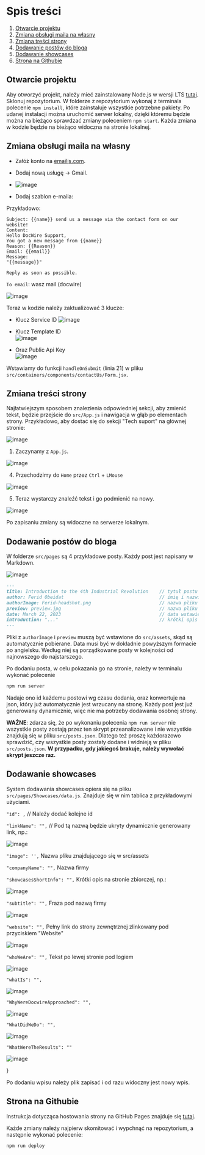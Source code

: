 # Spis treści

1. [Otwarcie projektu](#otwarcie-projektu)
2. [Zmiana obsługi maila na własny](#zmiana-obsługi-maila-na-własny)
3. [Zmiana treści strony](#zmiana-treści-strony)
4. [Dodawanie postów do bloga](#dodawanie-postów-do-bloga)
5. [Dodawanie showcases](#dodawanie-showcases)
6. [Strona na Githubie](#strona-na-githubie)

## Otwarcie projektu

Aby otworzyć projekt, należy mieć zainstalowany Node.js w wersji LTS [tutaj](https://nodejs.org/en).
Sklonuj repozytorium.
W folderze z repozytorium wykonaj z terminala polecenie `npm install`, które zainstaluje wszystkie potrzebne pakiety.
Po udanej instalacji można uruchomić serwer lokalny, dzięki któremu będzie można na bieżąco sprawdzać zmiany poleceniem `npm start`.
Każda zmiana w kodzie będzie na bieżąco widoczna na stronie lokalnej.

## Zmiana obsługi maila na własny

- Załóż konto na [emailjs.com](https://www.emailjs.com/).
- Dodaj nową usługę -> Gmail.
- ![image](https://github.com/KamilMarshal/docwire/assets/108593228/04d0a06a-e65d-4be0-9555-f8aab334703f)

- Dodaj szablon e-maila:

Przykładowo:
```
Subject: {{name}} send us a message via the contact form on our website!
Content:
Hello DocWire Support,
You got a new message from {{name}}
Reason: {{Reason}}
Email: {{email}}
Message:
"{{message}}"

Reply as soon as possible.
```
`To email`: wasz mail (docwire)

![image](https://github.com/KamilMarshal/docwire/assets/108593228/ebc3e8bc-b054-48e3-9ef2-313f7fe1fc2b)

Teraz w kodzie należy zaktualizować 3 klucze:
- Klucz Service ID
 ![image](https://github.com/KamilMarshal/docwire/assets/108593228/71e140f0-94db-4004-9b8f-bcc28581514c)

- Klucz Template ID  
![image](https://github.com/KamilMarshal/docwire/assets/108593228/1dd6dc3b-2a70-4178-97a3-29352ebcc5ce)

- Oraz Public Api Key  
![image](https://github.com/KamilMarshal/docwire/assets/108593228/8d1c720d-ed64-4013-9fd2-5a7f7f7c85f0)

Wstawiamy do funkcji `handleOnSubmit` (linia 21) w pliku `src/containers/components/contactUs/Form.jsx`.

## Zmiana treści strony

Najłatwiejszym sposobem znalezienia odpowiedniej sekcji, aby zmienić tekst, będzie przejście do `src/App.js` i nawigacja w głąb po elementach strony.
Przykładowo, aby dostać się do sekcji "Tech suport" na głównej stronie:

![image](https://github.com/KamilMarshal/docwire/assets/108593228/e54231ae-524f-4f48-85ee-054167942fe8)

1. Zaczynamy z `App.js`.

![image](https://github.com/KamilMarshal/docwire/assets/108593228/6ae0034c-3366-4882-a500-692949bb443f)

4. Przechodzimy do `Home` przez `Ctrl` + `LMouse`

![image](https://github.com/KamilMarshal/docwire/assets/108593228/da877872-42e2-4894-993d-d8e4a5462c86)

5. Teraz wystarczy znaleźć tekst i go podmienić na nowy.

![image](https://github.com/KamilMarshal/docwire/assets/108593228/238c45ba-e6cb-4dde-a538-241cb39ed81e)

Po zapisaniu zmiany są widoczne na serwerze lokalnym.

## Dodawanie postów do bloga

W folderze `src/pages` są 4 przykładowe posty. Każdy post jest napisany w Markdown.

![image](https://github.com/KamilMarshal/docwire/assets/108593228/f866f266-b772-454b-8f46-8ae330a858ea)


```markdown
---
title: Introduction to the 4th Industrial Revolution    // tytuł postu
author: Ferid Obeidat                                   // imię i nazwisko Autora
authorImage: Ferid-headshot.png                         // nazwa pliku z miniaturą autora
preview: preview.jpg                                    // nazwa pliku z grafiką postu
date: March 22, 2023                                    // data wstawienia postu
introduction: "..."                                     // krótki opis postu znajdujący się wyłącznie na liście postów
---
```

Pliki z `authorImage` i `preview` muszą być wstawione do `src/assets`, skąd są automatycznie pobierane. Data musi być w dokładnie powyższym formacie po angielsku. Według niej są porządkowane posty w kolejności od najnowszego do najstarszego.

Po dodaniu posta, w celu pokazania go na stronie, należy w terminalu wykonać polecenie 
```bash
npm run server
```
Nadaje ono id każdemu postowi wg czasu dodania, oraz konwertuje na json, który już automatycznie jest wrzucany na stronę. Każdy post jest już generowany dynamicznie, więc nie ma potrzeby dodawania osobnej strony.

**WAŻNE**: zdarza się, że po wykonaniu polecenia `npm run server` nie wszystkie posty zostają przez ten skrypt przeanalizowane i nie wszystkie znajdują się w pliku `src/posts.json`. Dlatego też proszę każdorazowo sprawdzić, czy wszystkie posty zostały dodane i widnieją w pliku `src/posts.json`. **W przypadku, gdy jakiegoś brakuje, należy wywołać skrypt jeszcze raz.**

## Dodawanie showcases

System dodawania showcases opiera się na pliku `src/pages/Showcases/data.js`. Znajduje się w nim tablica z przykładowymi użyciami.

`"id": ,` // Należy dodać kolejne id

`"linkName": "",` // Pod tą nazwą będzie ukryty dynamicznie generowany link, np.:

![image](https://github.com/KamilMarshal/docwire/assets/108593228/847a8514-7252-4676-a0f8-391021191178)


`"image": '',`  Nazwa pliku znajdującego się w src/assets

`"companyName": "",`  Nazwa firmy

`"showcasesShortInfo": "",`  Krótki opis na stronie zbiorczej, np.:

![image](https://github.com/KamilMarshal/docwire/assets/108593228/20f850c8-87f3-4c4e-bb37-ea1aeb73d0a1)

`"subtitle": "",`  Fraza pod nazwą firmy

![image](https://github.com/KamilMarshal/docwire/assets/108593228/ce6596e5-4289-4778-b00a-3b75479820ea)

`"website": "",`  Pełny link do strony zewnętrznej zlinkowany pod przyciskiem "Website"

![image](https://github.com/KamilMarshal/docwire/assets/108593228/4c926b27-5a61-482e-b88f-d016b1b9a70d)

`"whoWeAre": "",`  Tekst po lewej stronie pod logiem

![image](https://github.com/KamilMarshal/docwire/assets/108593228/cfc49f77-7fc6-432b-9f3a-26320772de9f)

`"whatIs": "",`

![image](https://github.com/KamilMarshal/docwire/assets/108593228/2dc18780-4e4c-489f-b44d-547592f0dc9b)

`"WhyWereDocwireApproached": "",`

![image](https://github.com/KamilMarshal/docwire/assets/108593228/e6b7f137-d60a-4a72-9f41-70e071481eae)

`"WhatDidWeDo": "",`

![image](https://github.com/KamilMarshal/docwire/assets/108593228/c7cbcfed-0df2-4b17-80e3-fc623571d1a7)

`"WhatWereTheResults": ""`

![image](https://github.com/KamilMarshal/docwire/assets/108593228/d6e02d53-fb94-4606-a89c-91e0ec541ad9)

}

Po dodaniu wpisu należy plik zapisać i od razu widoczny jest nowy wpis.

## Strona na Githubie

Instrukcja dotycząca hostowania strony na GitHub Pages znajduje się [tutaj](https://docs.github.com/en/pages/getting-started-with-github-pages/creating-a-github-pages-site).

Każde zmiany należy najpierw skomitować i wypchnąć na repozytorium, a następnie wykonać polecenie:

```bash
npm run deploy
```
